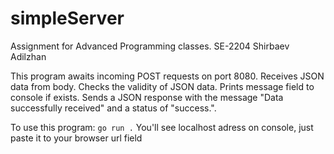 # simpleServer
Assignment for Advanced Programming classes. SE-2204 Shirbaev Adilzhan

This program awaits incoming POST requests on port 8080.
Receives JSON data from body.
Checks the validity of JSON data.
Prints message field to console if exists.
Sends a JSON response with the message "Data successfully received" and a status of "success.".

To use this program: `go run .`
You'll see localhost adress on console, just paste it to your browser url field
